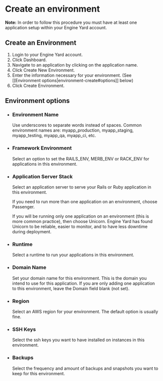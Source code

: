 # Create an environment

<b>Note:</b> In order to follow this procedure you must have at least one
application setup within your Engine Yard account.

## Create an Environment

  1. Login to your Engine Yard account.
  2. Click Dashboard.
  3. Navigate to an application by clicking on the application name.
  4. Click Create New Environment.
  5. Enter the information necessary for your environment. (See [[Environment options|environment-create#options]] below)
  6. Click Create Environment.

<h2 id="options"> Environment options</h2>

  * ### Environment Name
    Use underscores to separate words instead of spaces.  Common environment names are: myapp_production, myapp_staging, myapp_testing, myapp_qa, myapp_ci, etc.
  
  * ### Framework Environment
    Select an option to set the RAILS_ENV, MERB_ENV or RACK_ENV for applications in this environment.
  
  * ### Application Server Stack
    Select an application server to serve your Rails or Ruby application in this environment.  

    If you need to run more than one application on an environment, choose Passenger. 

	If you will be running only one application on an environment (this is more common practice), then choose Unicorn. Engine Yard has found Unicorn to be reliable, easier to monitor, and to have less downtime during deployment.
    
  * ### Runtime
    Select a runtime to run your applications in this environment.
    
  * ### Domain Name
    Set your domain name for this environment. This is the domain you intend to use for this application. If you are only adding one application to this environment, leave the Domain field blank (not set).
    
  * ### Region
    Select an AWS region for your environment. The default option is usually fine.
    
  * ### SSH Keys
    Select the ssh keys you want to have installed on instances in this environment.
    
  * ### Backups
    Select the frequency and amount of backups and snapshots you want to keep for this environment.
